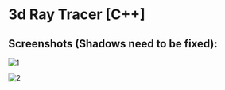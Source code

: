 # 3d Ray Tracer [C++]

## Screenshots (Shadows need to be fixed):

![1](http://puu.sh/noLJp/0cac11935a.png)

![2](https://puu.sh/noS4h/9c8fbab19a.png)